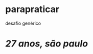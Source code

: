 # parapraticar
desafio genérico
<!DOCTYPE html>
<html>
<head>
  <title>Mayara Rodrigues</title>
</head>
<body>
  <h1><i>27 anos, são paulo</i></h1>

</body>
</html>
